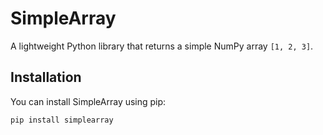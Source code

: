 # SimpleArray

A lightweight Python library that returns a simple NumPy array `[1, 2, 3]`.

## Installation

You can install SimpleArray using pip:

```bash
pip install simplearray
```
